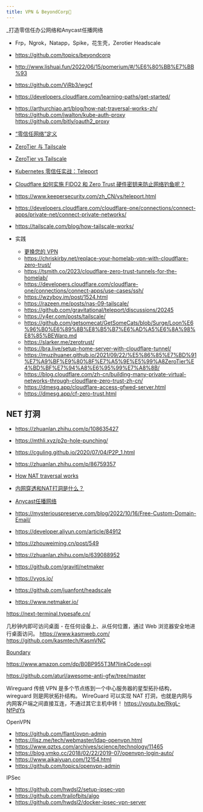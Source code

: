 ```yaml
---
title: VPN & BeyondCorp📝
---
```


_打造零信任办公网络和Anycast任播网络
- Frp，Ngrok，Natapp，Spike，花生壳，Zerotier  Headscale

- https://github.com/topics/beyondcorp  
- http://www.lishuai.fun/2022/06/15/pomerium/#/%E6%80%BB%E7%BB%93
- https://github.com/ViRb3/wgcf
- https://developers.cloudflare.com/learning-paths/get-started/
- https://arthurchiao.art/blog/how-nat-traversal-works-zh/
https://github.com/jwalton/kube-auth-proxy
https://github.com/bitly/oauth2_proxy



- [“零信任网络”定义](https://tailscale.com/kb/1123/zero-trust/)
- [ZeroTier 与 Tailscale](https://tailscale.com/compare/zerotier/) 
- [ZeroTier vs Tailscale](https://www.e2encrypted.com/posts/tailscale-vs-zerotier-comprehensive-comparison/)
- [Kubernetes 零信任实战：Teleport](https://pandaychen.github.io/2020/11/20/HOW-TO-HACK-KUBECTL-EXEC-IN-KUBERNETES/)
- [Cloudflare 如何实施 FIDO2 和 Zero Trust 硬件密钥来防止网络钓鱼呢？](https://blog.cloudflare.com/zh-cn/how-cloudflare-implemented-fido2-and-zero-trust-zh-cn/)


- https://www.keepersecurity.com/zh_CN/vs/teleport.html
- https://developers.cloudflare.com/cloudflare-one/connections/connect-apps/private-net/connect-private-networks/
- https://tailscale.com/blog/how-tailscale-works/
- 实践 
  - [更换您的 VPN](https://developers.cloudflare.com/learning-paths/replace-vpn/) 
  - https://chriskirby.net/replace-your-homelab-vpn-with-cloudflare-zero-trust/
  - https://tsmith.co/2023/cloudflare-zero-trust-tunnels-for-the-homelab/
  - https://developers.cloudflare.com/cloudflare-one/connections/connect-apps/use-cases/ssh/
  - https://wzyboy.im/post/1524.html
  - https://razeen.me/posts/nas-09-tailscale/
  - https://github.com/gravitational/teleport/discussions/20245
  - https://y4er.com/posts/tailscale/
  - https://github.com/getsomecat/GetSomeCats/blob/Surge/Loon%E6%96%B0%E6%89%8B%E8%B5%B7%E6%AD%A5%E6%8A%98%E8%85%BEWarp.md
  - https://slarker.me/zerotrust/
  - https://bra.live/setup-home-server-with-cloudflare-tunnel/
  - https://muzihuaner.github.io/2021/09/22/%E5%86%85%E7%BD%91%E7%A9%BF%E9%80%8F%E7%A5%9E%E5%99%A8ZeroTier%E4%BD%BF%E7%94%A8%E6%95%99%E7%A8%8B/
  - https://blog.cloudflare.com/zh-cn/building-many-private-virtual-networks-through-cloudflare-zero-trust-zh-cn/
  - https://dmesg.app/cloudflare-access-gfwed-server.html
  - https://dmesg.app/cf-zero-trust.html



## NET 打洞

- https://zhuanlan.zhihu.com/p/108635427
- https://mthli.xyz/p2p-hole-punching/
- https://cguling.github.io/2020/07/04/P2P_1.html
- https://zhuanlan.zhihu.com/p/86759357
- [How NAT traversal works](https://tailscale.com/blog/how-nat-traversal-works/)
- [内网穿透和NAT打洞是什么？](https://www.bilibili.com/video/BV19W4y1X7mV/)


- [Anycast任播网络](https://zhuanlan.zhihu.com/p/639088952?utm_id=0)
- https://mysteriouspreserve.com/blog/2022/10/16/Free-Custom-Domain-Email/
- https://developer.aliyun.com/article/84912
- https://zhouweiming.cn/post/549
- https://zhuanlan.zhihu.com/p/639088952
- https://github.com/gravitl/netmaker
- https://vyos.io/
- https://github.com/juanfont/headscale
- https://www.netmaker.io/



https://next-terminal.typesafe.cn/

几秒钟内即可访问桌面 - 在任何设备上、从任何位置，通过 Web 浏览器安全地进行桌面访问。
https://www.kasmweb.com/
https://github.com/kasmtech/KasmVNC




[Boundary ](https://portal.cloud.hashicorp.com/services/boundary)


https://www.amazon.com/dp/B0BP955T3M?linkCode=ogi

https://github.com/aturl/awesome-anti-gfw/tree/master


Wireguard
传统 VPN 是多个节点练到一个中心服务器的星型拓扑结构，wireguard 则是网状拓扑结构。 WireGuard 可以实现 NAT 打洞，也就是内网与内网客户端之间直接互连，不通过其它主机中转！
https://youtu.be/RkgL-NfPdYs




OpenVPN
- https://github.com/flant/ovpn-admin
- https://lisz.me/tech/webmaster/ldap-openvpn.html
- https://www.qztxs.com/archives/science/technology/11465
- https://blog.vmko.cc/2018/02/22/2019-07/openvpn-login-auto/
- https://www.aikaiyuan.com/12154.html
- https://github.com/topics/openvpn-admin

IPSec
- https://github.com/hwdsl2/setup-ipsec-vpn
- https://github.com/trailofbits/algo
- https://github.com/hwdsl2/docker-ipsec-vpn-server

